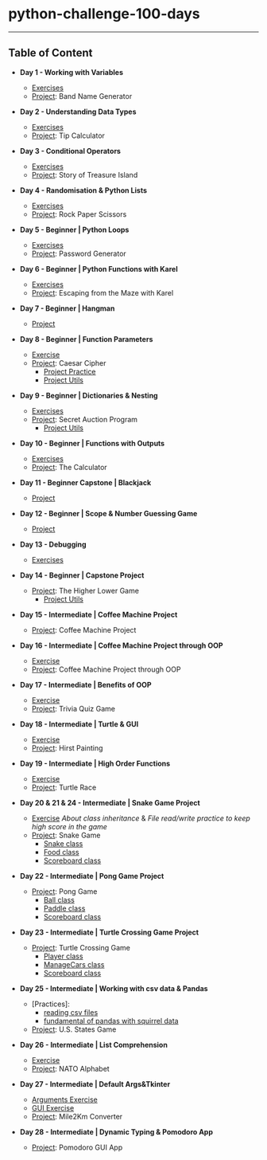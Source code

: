 # python-challenge-100-days
---
## Table of Content
* **Day 1 - Working with Variables**
  * [Exercises](https://github.com/gamzekecibas/python-challenge-100-days/blob/main/day-001/day1-exercises.py)
  * [Project](https://github.com/gamzekecibas/python-challenge-100-days/blob/main/day-001/day1-project.py): Band Name Generator

* **Day 2 - Understanding Data Types**
  * [Exercises](https://github.com/gamzekecibas/python-challenge-100-days/blob/main/day-002/day2-exercises.py)
  * [Project](https://github.com/gamzekecibas/python-challenge-100-days/blob/main/day-002/day2-project.py): Tip Calculator  

* **Day 3 - Conditional Operators**
  * [Exercises](https://github.com/gamzekecibas/python-challenge-100-days/blob/main/day-003/day3-exercises.py)
  * [Project](https://github.com/gamzekecibas/python-challenge-100-days/blob/main/day-003/day3-project.py): Story of Treasure Island  

* **Day 4 - Randomisation & Python Lists**
  * [Exercises](https://github.com/gamzekecibas/python-challenge-100-days/blob/main/day-004/day4-exercises.py)
  * [Project](https://github.com/gamzekecibas/python-challenge-100-days/blob/main/day-004/day4-project.py): Rock Paper Scissors 

* **Day 5 - Beginner | Python Loops**
  * [Exercises](https://github.com/gamzekecibas/python-challenge-100-days/blob/main/day-005/day5-exercises.py)
  * [Project](https://github.com/gamzekecibas/python-challenge-100-days/blob/main/day-005/day5-project.py): Password Generator 

* **Day 6 - Beginner | Python Functions with Karel**
  * [Exercises](https://github.com/gamzekecibas/python-challenge-100-days/blob/main/day-006/day6-exercises.py)
  * [Project](https://github.com/gamzekecibas/python-challenge-100-days/blob/main/day-006/day6-project.py): Escaping from the Maze with Karel 

* **Day 7 - Beginner | Hangman**
  * [Project](https://github.com/gamzekecibas/python-challenge-100-days/tree/main/day-007)

* **Day 8 - Beginner | Function Parameters**
  * [Exercise](https://github.com/gamzekecibas/python-challenge-100-days/blob/main/day-008/day8-exercises.py)
  * [Project](https://github.com/gamzekecibas/python-challenge-100-days/blob/main/day-008/day8-project.py): Caesar Cipher
    - [Project Practice](https://github.com/gamzekecibas/python-challenge-100-days/blob/main/day-008/day8-project-practice.py)
    - [Project Utils](https://github.com/gamzekecibas/python-challenge-100-days/blob/main/day-008/day8ProjectUtils.py)

* **Day 9 - Beginner | Dictionaries & Nesting**
  * [Exercises](https://github.com/gamzekecibas/python-challenge-100-days/blob/main/day-009/day9-exercises.py)
  * [Project](https://github.com/gamzekecibas/python-challenge-100-days/blob/main/day-009/day9-project.py): Secret Auction Program
    - [Project Utils](https://github.com/gamzekecibas/python-challenge-100-days/blob/main/day-009/day9Utils.py) 

* **Day 10 - Beginner | Functions with Outputs**
  * [Exercises](https://github.com/gamzekecibas/python-challenge-100-days/blob/main/day-010/day10-exercises.py)
  * [Project](https://github.com/gamzekecibas/python-challenge-100-days/blob/main/day-010/day10-project.py): The Calculator 

* **Day 11 - Beginner Capstone | Blackjack**
  * [Project](https://github.com/gamzekecibas/python-challenge-100-days/blob/main/day-011/main.py)

* **Day 12 - Beginner | Scope & Number Guessing Game**
  * [Project](https://github.com/gamzekecibas/python-challenge-100-days/blob/main/day-012/main.py)

* **Day 13 - Debugging**
  * [Exercises](https://github.com/gamzekecibas/python-challenge-100-days/blob/main/day-013/main.py)

* **Day 14 - Beginner | Capstone Project**
  * [Project](https://github.com/gamzekecibas/python-challenge-100-days/blob/main/day-014/main.py): The Higher Lower Game
    - [Project Utils](https://github.com/gamzekecibas/python-challenge-100-days/blob/main/day-014/day14Utils.py) 

* **Day 15 - Intermediate | Coffee Machine Project**
  * [Project](https://github.com/gamzekecibas/python-challenge-100-days/tree/main/day-015): Coffee Machine Project 

* **Day 16 - Intermediate | Coffee Machine Project through OOP**
  * [Exercise](https://github.com/gamzekecibas/python-challenge-100-days/blob/main/day-016/main.py)
  * [Project](https://github.com/gamzekecibas/python-challenge-100-days/tree/main/day-016/oop-coffee-machine-start): Coffee Machine Project through OOP 

* **Day 17 - Intermediate | Benefits of OOP**
  * [Exercise](https://github.com/gamzekecibas/python-challenge-100-days/blob/main/day-017/main.py)
  * [Project](https://github.com/gamzekecibas/python-challenge-100-days/tree/main/day-017/quiz-game-start): Trivia Quiz Game

* **Day 18 - Intermediate | Turtle & GUI**
  * [Exercise](https://github.com/gamzekecibas/python-challenge-100-days/blob/main/day-018/main.py)
  * [Project](https://github.com/gamzekecibas/python-challenge-100-days/tree/main/day-018/hirst-painting-start): Hirst Painting

* **Day 19 - Intermediate | High Order Functions**
  * [Exercise](https://github.com/gamzekecibas/python-challenge-100-days/blob/main/day-019/day019-practices.py)
  * [Project](https://github.com/gamzekecibas/python-challenge-100-days/blob/main/day-019/day019-project.py): Turtle Race
 
* **Day 20 & 21 & 24 - Intermediate | Snake Game Project**
  * [Exercise](https://github.com/gamzekecibas/python-challenge-100-days/blob/main/day-020-021-024/day021-practice.py)
    *About class inheritance* & *File read/write practice to keep high score in the game*
  * [Project](https://github.com/gamzekecibas/python-challenge-100-days/blob/main/day-020-021-024/main.py): Snake Game
    - [Snake class](https://github.com/gamzekecibas/python-challenge-100-days/blob/main/day-020-021-024/snake.py)
    - [Food class](https://github.com/gamzekecibas/python-challenge-100-days/blob/main/day-020-021-024/food.py)
    - [Scoreboard class](https://github.com/gamzekecibas/python-challenge-100-days/blob/main/day-020-021-024/scoreboard.py)

* **Day 22 - Intermediate | Pong Game Project**
  * [Project](https://github.com/gamzekecibas/python-challenge-100-days/blob/main/day-022/main.py): Pong Game
    - [Ball class](https://github.com/gamzekecibas/python-challenge-100-days/blob/main/day-022/ball.py)
    - [Paddle class](https://github.com/gamzekecibas/python-challenge-100-days/blob/main/day-022/paddle.py)
    - [Scoreboard class](https://github.com/gamzekecibas/python-challenge-100-days/blob/main/day-022/scoreboard.py)
   
* **Day 23 - Intermediate | Turtle Crossing Game Project**
  * [Project](https://github.com/gamzekecibas/python-challenge-100-days/blob/main/day-023/turtle-crossing-start/main.py): Turtle Crossing Game
    - [Player class](https://github.com/gamzekecibas/python-challenge-100-days/blob/main/day-023/turtle-crossing-start/player.py)
    - [ManageCars class](https://github.com/gamzekecibas/python-challenge-100-days/blob/main/day-023/turtle-crossing-start/car_manager.py)
    - [Scoreboard class](https://github.com/gamzekecibas/python-challenge-100-days/blob/main/day-023/turtle-crossing-start/scoreboard.py)

* **Day 25 - Intermediate | Working with csv data & Pandas**
  * [Practices]:
    - [reading csv files](https://github.com/gamzekecibas/python-challenge-100-days/blob/main/day-025/main.py)
    - [fundamental of pandas with squirrel data](https://github.com/gamzekecibas/python-challenge-100-days/blob/main/day-025/squirrel-analysis.py)
  * [Project](https://github.com/gamzekecibas/python-challenge-100-days/tree/main/day-025/us-states-game-start): U.S. States Game
 
* **Day 26 - Intermediate | List Comprehension**
  * [Exercise](https://github.com/gamzekecibas/python-challenge-100-days/blob/main/day-026/day026-exercises.py)
  * [Project](https://github.com/gamzekecibas/python-challenge-100-days/tree/main/day-026/NATO-alphabet-start): NATO Alphabet

* **Day 27 - Intermediate | Default Args&Tkinter**
  * [Arguments Exercise](https://github.com/gamzekecibas/python-challenge-100-days/blob/main/day-027/day-027-arguments.py)
  * [GUI Exercise](https://github.com/gamzekecibas/python-challenge-100-days/blob/main/day-027/day-027-tkinter.py)
  * [Project](https://github.com/gamzekecibas/python-challenge-100-days/blob/main/day-027/day-027-project.py): Mile2Km Converter

* **Day 28 - Intermediate | Dynamic Typing & Pomodoro App**
  * [Project](https://github.com/gamzekecibas/python-challenge-100-days/tree/main/day-028/pomodoro-start): Pomodoro GUI App

    
